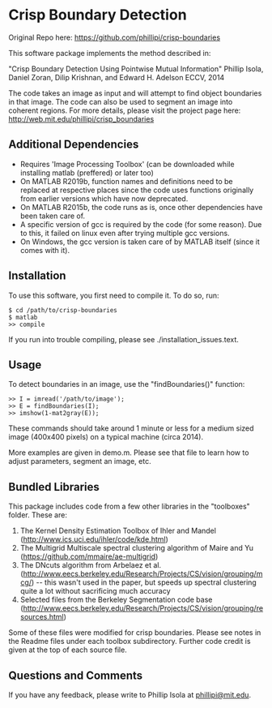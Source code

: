 Crisp Boundary Detection
================================================
Original Repo here: https://github.com/phillipi/crisp-boundaries

This software package implements the method described in:

"Crisp Boundary Detection Using Pointwise Mutual Information"
Phillip Isola, Daniel Zoran, Dilip Krishnan, and Edward H. Adelson
ECCV, 2014

The code takes an image as input and will attempt to find object boundaries in that image. The code can also be used to segment an image into coherent regions. For more details, please visit the project page here: http://web.mit.edu/phillipi/crisp_boundaries

Additional Dependencies
-----------------------

- Requires 'Image Processing Toolbox' (can be downloaded while installing matlab (preffered) or later too)
- On MATLAB R2019b, function names and definitions need to be replaced at respective places since the code uses functions originally from earlier versions which have now deprecated. 
- On MATLAB R2015b, the code runs as is, once other dependencies have been taken care of.
- A specific version of gcc is required by the code (for some reason). Due to this, it failed on linux even after trying multiple gcc versions.
- On Windows, the gcc version is taken care of by MATLAB itself (since it comes with it).


Installation
------------

To use this software, you first need to compile it. To do so, run: 

    $ cd /path/to/crisp-boundaries
    $ matlab
    >> compile

If you run into trouble compiling, please see ./installation_issues.text.


Usage
-----

To detect boundaries in an image, use the "findBoundaries()" function:

    >> I = imread('/path/to/image');
    >> E = findBoundaries(I);
    >> imshow(1-mat2gray(E));

These commands should take around 1 minute or less for a medium sized image (400x400 pixels) on a typical machine (circa 2014).

More examples are given in demo.m. Please see that file to learn how to adjust parameters, segment an image, etc.


Bundled Libraries
-----------------

This package includes code from a few other libraries in the "toolboxes" folder. These are:

1. The Kernel Density Estimation Toolbox of Ihler and Mandel (http://www.ics.uci.edu/ihler/code/kde.html)
2. The Multigrid Multiscale spectral clustering algorithm of Maire and Yu (https://github.com/mmaire/ae-multigrid)
3. The DNcuts algorithm from Arbelaez et al. (http://www.eecs.berkeley.edu/Research/Projects/CS/vision/grouping/mcg/) -- this wasn't used in the paper, but speeds up spectral clustering quite a lot without sacrificing much accuracy
4. Selected files from the Berkeley Segmentation code base (http://www.eecs.berkeley.edu/Research/Projects/CS/vision/grouping/resources.html)

Some of these files were modified for crisp boundaries. Please see notes in the Readme files under each toolbox subdirectory. Further code credit is given at the top of each source file.


Questions and Comments
----------------------

If you have any feedback, please write to Phillip Isola at <phillipi@mit.edu>.